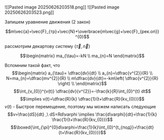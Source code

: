 ![[Pasted image 20250626203518.png]]
![[Pasted image 20250626203523.png]]

Запишем уравнение движения (2 закон)

$$m\vec{a}=\vec{F}_{тр}+\vec{N}+\overbrace{m\vec{g}+\vec{F}_{рек.оп}}^{0}$$

рассмотрим декартову систему $\{ \vec{\tau} , \vec{n} \}$

$$\begin{matrix}
ma_{\tau}=-kN \\
ma_{n}=N
\end{matrix}$$

Вспомним такой факт, что 
$$\begin{matrix}
 a_{\tau}= \dfrac{dv}{dt} \\
a_{n}=\dfrac{v^{2}}{R} \\
N=ma_{n}=\dfrac{mv^{2}}{R} \\
m\dfrac{dv}{dt}=-km\left( \dfrac{v^{2}}{R} \right) \\
\end{matrix}$$
$$\int_{v_{0}}^{v(t)} \dfrac{dv}{v^{2}}=-\frac{k}{R}\int_{0}^{t} dt$$
$$\implies v(t)=\dfrac{R}{k} \dfrac{1}{t+\dfrac{R}{kv_{0}}}$$
$v(t)$ - Быстрое перемещение, поэтому мы можем написать следующие
$$v=\frac{dS}{dt} ,\ dS=Rd\varphi \implies \frac{d\varphi}{dt}=\frac{1}{k} \frac{1}{t+\frac{R}{kv_{0}}}$$
$$\boxed{\int_{\pi}^{0}d\varphi=\frac{1}{k}\int_{0}^{t_{под}}=\frac{dt}{t+\frac{R}{kv_{0}}}}$$


